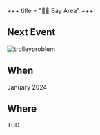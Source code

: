 +++
title = "🌅🌉 Bay Area"
+++
## Next Event
![trolleyproblem](/images/bayarea/trolleyproblem.png)
## When
January 2024

## Where
TBD
